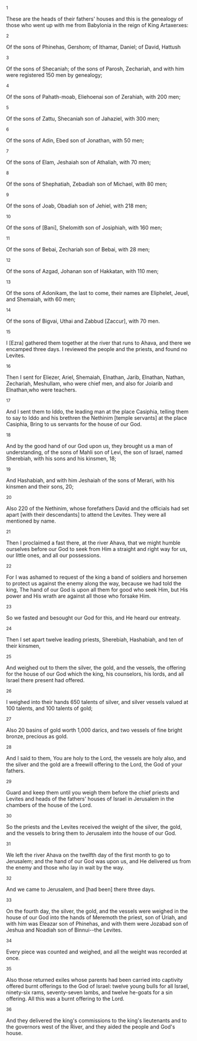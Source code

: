 <sup>1</sup> 

These are the heads of their fathers' houses and this is the genealogy of those who went up with me from Babylonia in the reign of King Artaxerxes: 

<sup>2</sup> 

Of the sons of Phinehas, Gershom; of Ithamar, Daniel; of David, Hattush 

<sup>3</sup> 

Of the sons of Shecaniah; of the sons of Parosh, Zechariah, and with him were registered 150 men by genealogy; 

<sup>4</sup> 

Of the sons of Pahath-moab, Eliehoenai son of Zerahiah, with 200 men; 

<sup>5</sup> 

Of the sons of Zattu, Shecaniah son of Jahaziel, with 300 men; 

<sup>6</sup> 

Of the sons of Adin, Ebed son of Jonathan, with 50 men; 

<sup>7</sup> 

Of the sons of Elam, Jeshaiah son of Athaliah, with 70 men; 

<sup>8</sup> 

Of the sons of Shephatiah, Zebadiah son of Michael, with 80 men; 

<sup>9</sup> 

Of the sons of Joab, Obadiah son of Jehiel, with 218 men; 

<sup>10</sup> 

Of the sons of [Bani], Shelomith son of Josiphiah, with 160 men; 

<sup>11</sup> 

Of the sons of Bebai, Zechariah son of Bebai, with 28 men; 

<sup>12</sup> 

Of the sons of Azgad, Johanan son of Hakkatan, with 110 men; 

<sup>13</sup> 

Of the sons of Adonikam, the last to come, their names are Eliphelet, Jeuel, and Shemaiah, with 60 men; 

<sup>14</sup> 

Of the sons of Bigvai, Uthai and Zabbud [Zaccur], with 70 men. 

<sup>15</sup> 

I [Ezra] gathered them together at the river that runs to Ahava, and there we encamped three days. I reviewed the people and the priests, and found no Levites. 

<sup>16</sup> 

Then I sent for Eliezer, Ariel, Shemaiah, Elnathan, Jarib, Elnathan, Nathan, Zechariah, Meshullam, who were chief men, and also for Joiarib and Elnathan,who were teachers. 

<sup>17</sup> 

And I sent them to Iddo, the leading man at the place Casiphia, telling them to say to Iddo and his brethren the Nethinim [temple servants] at the place Casiphia, Bring to us servants for the house of our God. 

<sup>18</sup> 

And by the good hand of our God upon us, they brought us a man of understanding, of the sons of Mahli son of Levi, the son of Israel, named Sherebiah, with his sons and his kinsmen, 18; 

<sup>19</sup> 

And Hashabiah, and with him Jeshaiah of the sons of Merari, with his kinsmen and their sons, 20; 

<sup>20</sup> 

Also 220 of the Nethinim, whose forefathers David and the officials had set apart [with their descendants] to attend the Levites. They were all mentioned by name. 

<sup>21</sup> 

Then I proclaimed a fast there, at the river Ahava, that we might humble ourselves before our God to seek from Him a straight and right way for us, our little ones, and all our possessions. 

<sup>22</sup> 

For I was ashamed to request of the king a band of soldiers and horsemen to protect us against the enemy along the way, because we had told the king, The hand of our God is upon all them for good who seek Him, but His power and His wrath are against all those who forsake Him. 

<sup>23</sup> 

So we fasted and besought our God for this, and He heard our entreaty. 

<sup>24</sup> 

Then I set apart twelve leading priests, Sherebiah, Hashabiah, and ten of their kinsmen, 

<sup>25</sup> 

And weighed out to them the silver, the gold, and the vessels, the offering for the house of our God which the king, his counselors, his lords, and all Israel there present had offered. 

<sup>26</sup> 

I weighed into their hands 650 talents of silver, and silver vessels valued at 100 talents, and 100 talents of gold; 

<sup>27</sup> 

Also 20 basins of gold worth 1,000 darics, and two vessels of fine bright bronze, precious as gold. 

<sup>28</sup> 

And I said to them, You are holy to the Lord, the vessels are holy also, and the silver and the gold are a freewill offering to the Lord, the God of your fathers. 

<sup>29</sup> 

Guard and keep them until you weigh them before the chief priests and Levites and heads of the fathers' houses of Israel in Jerusalem in the chambers of the house of the Lord. 

<sup>30</sup> 

So the priests and the Levites received the weight of the silver, the gold, and the vessels to bring them to Jerusalem into the house of our God. 

<sup>31</sup> 

We left the river Ahava on the twelfth day of the first month to go to Jerusalem; and the hand of our God was upon us, and He delivered us from the enemy and those who lay in wait by the way. 

<sup>32</sup> 

And we came to Jerusalem, and [had been] there three days. 

<sup>33</sup> 

On the fourth day, the silver, the gold, and the vessels were weighed in the house of our God into the hands of Meremoth the priest, son of Uriah, and with him was Eleazar son of Phinehas, and with them were Jozabad son of Jeshua and Noadiah son of Binnui--the Levites. 

<sup>34</sup> 

Every piece was counted and weighed, and all the weight was recorded at once. 

<sup>35</sup> 

Also those returned exiles whose parents had been carried into captivity offered burnt offerings to the God of Israel: twelve young bulls for all Israel, ninety-six rams, seventy-seven lambs, and twelve he-goats for a sin offering. All this was a burnt offering to the Lord. 

<sup>36</sup> 

And they delivered the king's commissions to the king's lieutenants and to the governors west of the River, and they aided the people and God's house.